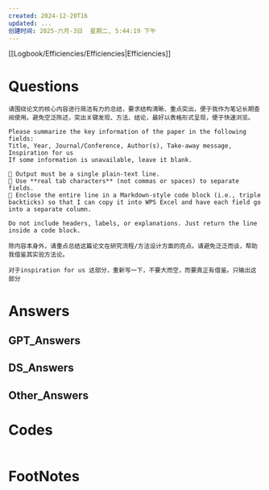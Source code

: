 ```yaml
---
created: 2024-12-20T16
updated: ...
创建时间: 2025-六月-3日  星期二, 5:44:19 下午
---
```

[[Logbook/Efficiencies/Efficiencies|Efficiencies]]

# Questions




```text
请围绕论文的核心内容进行简洁有力的总结，要求结构清晰、重点突出，便于我作为笔记长期查阅使用。避免空泛陈述，突出关键发现、方法、结论，最好以表格形式呈现，便于快速浏览。
```


```text
Please summarize the key information of the paper in the following fields:
Title, Year, Journal/Conference, Author(s), Take-away message, Inspiration for us
If some information is unavailable, leave it blank.

🔸 Output must be a single plain-text line.
🔸 Use **real tab characters** (not commas or spaces) to separate fields.
🔸 Enclose the entire line in a Markdown-style code block (i.e., triple backticks) so that I can copy it into WPS Excel and have each field go into a separate column.

Do not include headers, labels, or explanations. Just return the line inside a code block.

```


```
除内容本身外，请重点总结这篇论文在研究流程/方法设计方面的亮点。请避免泛泛而谈，帮助我借鉴其实验方法论。
```


```text
对于inspiration for us 这部分，重新写一下，不要大而空，而要真正有借鉴。只输出这部分
```

# Answers

## GPT_Answers


## DS_Answers


## Other_Answers


# Codes

```python

```


# FootNotes
